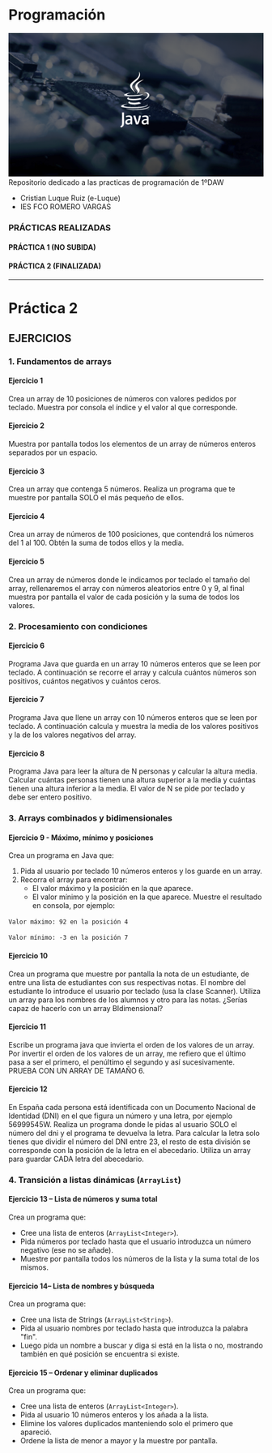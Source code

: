 # Programación
![LOGO_JAVA](https://github.com/e-Luque/programacion/blob/main/Assets/wp7250161.png?raw=true)
Repositorio dedicado a las practicas de programación de 1ºDAW
* Cristian Luque Ruiz (e-Luque)
* IES FCO ROMERO VARGAS
### PRÁCTICAS REALIZADAS
#### PRÁCTICA 1 (NO SUBIDA)
#### PRÁCTICA 2 (FINALIZADA)

---

# Práctica 2
## EJERCICIOS

### 1. Fundamentos de arrays

#### Ejercicio 1

Crea un array de 10 posiciones de números con valores pedidos por teclado. Muestra por
consola el índice y el valor al que corresponde.

#### Ejercicio 2
Muestra por pantalla todos los elementos de un array de números enteros separados por
un espacio.

#### Ejercicio 3
Crea un array que contenga 5 números. Realiza un programa que te muestre por pantalla
SOLO el más pequeño de ellos.

#### Ejercicio 4
Crea un array de números de 100 posiciones, que contendrá los números del 1 al 100.
Obtén la suma de todos ellos y la media.

#### Ejercicio 5
Crea un array de números donde le indicamos por teclado el tamaño del array,
rellenaremos el array con números aleatorios entre 0 y 9, al final muestra por pantalla el
valor de cada posición y la suma de todos los valores.

### 2. Procesamiento con condiciones

#### Ejercicio 6
Programa Java que guarda en un array 10 números enteros que se leen por teclado. A
continuación se recorre el array y calcula cuántos números son positivos, cuántos negativos
y cuántos ceros.

#### Ejercicio 7
Programa Java que llene un array con 10 números enteros que se leen por teclado. A
continuación calcula y muestra la media de los valores positivos y la de los valores negativos
del array.

#### Ejercicio 8
Programa Java para leer la altura de N personas y calcular la altura media. Calcular cuántas
personas tienen una altura superior a la media y cuántas tienen una altura inferior a la
media. El valor de N se pide por teclado y debe ser entero positivo.

### 3. Arrays combinados y bidimensionales

#### Ejercicio 9 - Máximo, mínimo y posiciones
Crea un programa en Java que:
1. Pida al usuario por teclado 10 números enteros y los guarde en un array.
2. Recorra el array para encontrar:
    * El valor máximo y la posición en la que aparece.
    * El valor mínimo y la posición en la que aparece.
      Muestre el resultado en consola, por ejemplo:

`Valor máximo: 92 en la posición 4`

`Valor mínimo: -3 en la posición 7`

#### Ejercicio 10
Crea un programa que muestre por pantalla la nota de un estudiante, de entre una lista de
estudiantes con sus respectivas notas. El nombre del estudiante lo introduce el usuario por
teclado (usa la clase Scanner). Utiliza un array para los nombres de los alumnos y otro para
las notas. ¿Serías capaz de hacerlo con un array BIdimensional?

#### Ejercicio 11
Escribe un programa java que invierta el orden de los valores de un array. Por invertir el
orden de los valores de un array, me refiero que el último pasa a ser el primero, el
penúltimo el segundo y así sucesivamente. PRUEBA CON UN ARRAY DE TAMAÑO 6.

#### Ejercicio 12
En España cada persona está identificada con un Documento Nacional de Identidad (DNI) en
el que figura un número y una letra, por ejemplo 56999545W. Realiza un programa donde le
pidas al usuario SOLO el número del dni y el programa te devuelva la letra. Para calcular la
letra solo tienes que dividir el número del DNI entre 23, el resto de esta división se corresponde con la posición de la letra en el abecedario. Utiliza un array para guardar CADA
letra del abecedario.

### 4. Transición a listas dinámicas (`ArrayList`)

#### Ejercicio 13 – Lista de números y suma total
Crea un programa que:
* Cree una lista de enteros (`ArrayList<Integer>`).
* Pida números por teclado hasta que el usuario introduzca un número negativo (ese no se añade).
* Muestre por pantalla todos los números de la lista y la suma total de los mismos.

#### Ejercicio 14– Lista de nombres y búsqueda
Crea un programa que:
* Cree una lista de Strings (`ArrayList<String>`).
* Pida al usuario nombres por teclado hasta que introduzca la palabra "fin".
* Luego pida un nombre a buscar y diga si está en la lista o no, mostrando también en qué posición se encuentra si existe.

#### Ejercicio 15 – Ordenar y eliminar duplicados
Crea un programa que:
* Cree una lista de enteros (`ArrayList<Integer>`).
* Pida al usuario 10 números enteros y los añada a la lista.
* Elimine los valores duplicados manteniendo solo el primero que apareció.
* Ordene la lista de menor a mayor y la muestre por pantalla.
